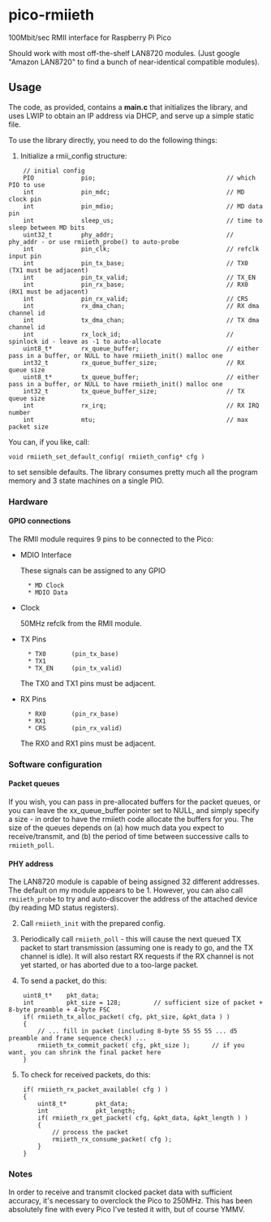 # pico-rmiieth
100Mbit/sec RMII interface for Raspberry Pi Pico

Should work with most off-the-shelf LAN8720 modules. (Just google "Amazon LAN8720" to find a bunch of near-identical compatible modules).


## Usage

The code, as provided, contains a **main.c** that initializes the library, and uses LWIP to obtain an IP address via DHCP, and serve up a simple static file.


To use the library directly, you need to do the following things:

1. Initialize a rmii_config structure:

```
    // initial config
    PIO             pio;                                    // which PIO to use
    int             pin_mdc;                                // MD clock pin
    int             pin_mdio;                               // MD data pin
    int             sleep_us;                               // time to sleep between MD bits
    uint32_t        phy_addr;                               // phy_addr - or use rmiieth_probe() to auto-probe
    int             pin_clk;                                // refclk input pin
    int             pin_tx_base;                            // TX0 (TX1 must be adjacent)
    int             pin_tx_valid;                           // TX_EN
    int             pin_rx_base;                            // RX0 (RX1 must be adjacent)
    int             pin_rx_valid;                           // CRS
    int             rx_dma_chan;                            // RX dma channel id
    int             tx_dma_chan;                            // TX dma channel id
    int             rx_lock_id;                             // spinlock id - leave as -1 to auto-allocate
    uint8_t*        rx_queue_buffer;                        // either pass in a buffer, or NULL to have rmiieth_init() malloc one
    int32_t         rx_queue_buffer_size;                   // RX queue size
    uint8_t*        tx_queue_buffer;                        // either pass in a buffer, or NULL to have rmiieth_init() malloc one
    int32_t         tx_queue_buffer_size;                   // TX queue size
    int             rx_irq;                                 // RX IRQ number
    int             mtu;                                    // max packet size
```

You can, if you like, call:

    void rmiieth_set_default_config( rmiieth_config* cfg )

to set sensible defaults. The library consumes pretty much all the program memory and 3 state machines on a single PIO.

### Hardware

#### GPIO connections

The RMII module requires 9 pins to be connected to the Pico:

* MDIO Interface

    These signals can be assigned to any GPIO

        * MD Clock
        * MDIO Data

* Clock

    50MHz refclk from the RMII module.

* TX Pins

        * TX0       (pin_tx_base)
        * TX1
        * TX_EN     (pin_tx_valid)

    The TX0 and TX1 pins must be adjacent.

* RX Pins

        * RX0       (pin_rx_base)
        * RX1
        * CRS       (pin_rx_valid)

    The RX0 and RX1 pins must be adjacent.
    
### Software configuration

#### Packet queues
If you wish, you can pass in pre-allocated buffers for the packet queues, or you can leave the xx_queue_buffer pointer set to NULL, and simply specify a size - in order to have the rmiieth code allocate the buffers for you. The size of the queues depends on (a) how much data you expect to receive/transmit, and (b) the period of time between successive calls to ```rmiieth_poll```.

#### PHY address
The LAN8720 module is capable of being assigned 32 different addresses. The default on my module appears to be 1. However, you can also call ```rmiieth_probe``` to try and auto-discover the address of the attached device (by reading MD status registers).





2. Call ```rmiieth_init``` with the prepared config.


3. Periodically call ```rmiieth_poll``` - this will cause the next queued TX packet to start transmission (assuming one is ready to go, and the TX channel is idle). It will also restart RX requests if the RX channel is not yet started, or has aborted due to a too-large packet.

4. To send a packet, do this:

```
    uint8_t*    pkt_data;
    int         pkt_size = 128;         // sufficient size of packet + 8-byte preamble + 4-byte FSC
    if( rmiieth_tx_alloc_packet( cfg, pkt_size, &pkt_data ) )
    {
        // ... fill in packet (including 8-byte 55 55 55 ... d5 preamble and frame sequence check) ...
        rmiieth_tx_commit_packet( cfg, pkt_size );      // if you want, you can shrink the final packet here
    }
```

5. To check for received packets, do this:

```
    if( rmiieth_rx_packet_available( cfg ) )
    {
        uint8_t*        pkt_data;
        int             pkt_length;
        if( rmiieth_rx_get_packet( cfg, &pkt_data, &pkt_length ) )
        {
            // process the packet
            rmiieth_rx_consume_packet( cfg );
        }
    }
```

### Notes

In order to receive and transmit clocked packet data with sufficient accuracy, it's necessary to overclock the Pico to 250MHz. This has been absolutely fine with every Pico I've tested it with, but of course YMMV.

